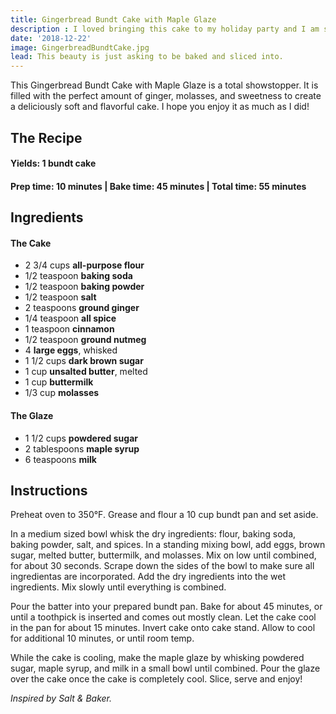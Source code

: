 ```yaml
---
title: Gingerbread Bundt Cake with Maple Glaze
description : I loved bringing this cake to my holiday party and I am sure it will be a hit at your next gathering! 
date: '2018-12-22'
image: GingerbreadBundtCake.jpg
lead: This beauty is just asking to be baked and sliced into.
---
```

This Gingerbread Bundt Cake with Maple Glaze is a total showstopper. It is filled with the perfect amount of ginger, molasses, and sweetness to create a deliciously soft and flavorful cake. I hope you enjoy it as much as I did!
 
## The Recipe

#### Yields: 1 bundt cake

#### Prep time: 10 minutes | Bake time: 45 minutes | Total time: 55 minutes

## Ingredients
#### The Cake
- 2 3/4 cups **all-purpose flour**
- 1/2 teaspoon **baking soda**
- 1/2 teaspoon **baking powder**
- 1/2 teaspoon **salt**
- 2 teaspoons **ground ginger**
- 1/4 teaspoon **all spice**
- 1 teaspoon **cinnamon**
- 1/2 teaspoon **ground nutmeg**
- 4 **large eggs**, whisked
- 1 1/2 cups **dark brown sugar**
- 1 cup **unsalted butter**, melted
- 1 cup **buttermilk**
- 1/3 cup **molasses**

#### The Glaze
- 1 1/2 cups **powdered sugar**
- 2 tablespoons **maple syrup**
- 6 teaspoons **milk**


## Instructions

Preheat oven to 350°F. Grease and flour a 10 cup bundt pan and set aside.

In a medium sized bowl whisk the dry ingredients: flour, baking soda, baking powder, salt, and spices. In a standing mixing bowl, add eggs, brown sugar, melted butter, buttermilk, and molasses. Mix on low until combined, for about 30 seconds. Scrape down the sides of the bowl to make sure all ingredientas are incorporated. Add the dry ingredients into the wet ingredients. Mix slowly until everything is combined.

Pour the batter into your prepared bundt pan. Bake for about 45 minutes, or until a toothpick is inserted and comes out mostly clean. Let the cake cool in the pan for about 15 minutes. Invert cake onto cake stand. Allow to cool for additional 10 minutes, or until room temp.

While the cake is cooling, make the maple glaze by whisking powdered sugar, maple syrup, and milk in a small bowl until combined. Pour the glaze over the cake once the cake is completely cool. Slice, serve and enjoy!

*Inspired by Salt & Baker.* 



